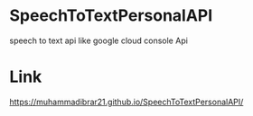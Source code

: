 # SpeechToTextPersonalAPI
 speech to text api like google cloud console Api
# Link
https://muhammadibrar21.github.io/SpeechToTextPersonalAPI/
